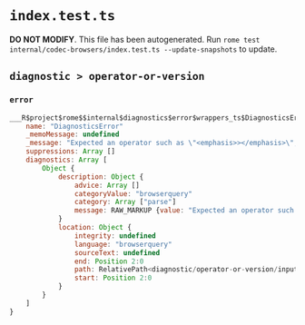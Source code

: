 # `index.test.ts`

**DO NOT MODIFY**. This file has been autogenerated. Run `rome test internal/codec-browsers/index.test.ts --update-snapshots` to update.

## `diagnostic > operator-or-version`

### `error`

```javascript
___R$project$rome$$internal$diagnostics$error$wrappers_ts$DiagnosticsError {
	name: "DiagnosticsError"
	_memoMessage: undefined
	_message: "Expected an operator such as \"<emphasis>></emphasis>\", \"<emphasis>\\<</emphasis>\", \"<emphasis>>=</emphasis>\", \"<emphasis>\\<=</emphasis>\" or a version"
	suppressions: Array []
	diagnostics: Array [
		Object {
			description: Object {
				advice: Array []
				categoryValue: "browserquery"
				category: Array ["parse"]
				message: RAW_MARKUP {value: "Expected an operator such as \"<emphasis>></emphasis>\", \"<emphasis>\\<</emphasis>\", \"<emphasis>>=</emphasis>\", \"<emphasis>\\<=</emphasis>\" or a version"}
			}
			location: Object {
				integrity: undefined
				language: "browserquery"
				sourceText: undefined
				end: Position 2:0
				path: RelativePath<diagnostic/operator-or-version/input.txt>
				start: Position 2:0
			}
		}
	]
}
```
